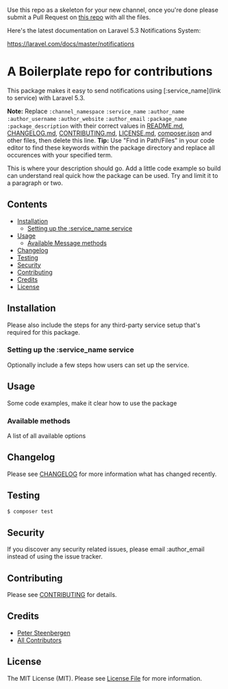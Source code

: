 Use this repo as a skeleton for your new channel, once you're done please submit a Pull Request on [this repo](https://github.com/laravel-notification-channels/new-channels) with all the files.

Here's the latest documentation on Laravel 5.3 Notifications System: 

https://laravel.com/docs/master/notifications

# A Boilerplate repo for contributions

This package makes it easy to send notifications using [:service_name](link to service) with Laravel 5.3.

**Note:** Replace ```:channel_namespace``` ```:service_name``` ```:author_name``` ```:author_username``` ```:author_website``` ```:author_email``` ```:package_name``` ```:package_description``` with their correct values in [README.md](README.md), [CHANGELOG.md](CHANGELOG.md), [CONTRIBUTING.md](CONTRIBUTING.md), [LICENSE.md](LICENSE.md), [composer.json](composer.json) and other files, then delete this line.
**Tip:** Use "Find in Path/Files" in your code editor to find these keywords within the package directory and replace all occurences with your specified term.

This is where your description should go. Add a little code example so build can understand real quick how the package can be used. Try and limit it to a paragraph or two.



## Contents

- [Installation](#installation)
	- [Setting up the :service_name service](#setting-up-the-:service_name-service)
- [Usage](#usage)
	- [Available Message methods](#available-message-methods)
- [Changelog](#changelog)
- [Testing](#testing)
- [Security](#security)
- [Contributing](#contributing)
- [Credits](#credits)
- [License](#license)


## Installation

Please also include the steps for any third-party service setup that's required for this package.

### Setting up the :service_name service

Optionally include a few steps how users can set up the service.

## Usage

Some code examples, make it clear how to use the package

### Available methods

A list of all available options

## Changelog

Please see [CHANGELOG](CHANGELOG.md) for more information what has changed recently.

## Testing

``` bash
$ composer test
```

## Security

If you discover any security related issues, please email :author_email instead of using the issue tracker.

## Contributing

Please see [CONTRIBUTING](CONTRIBUTING.md) for details.

## Credits

- [Peter Steenbergen](http://petericebear.github.io)
- [All Contributors](../../contributors)

## License

The MIT License (MIT). Please see [License File](LICENSE.md) for more information.
